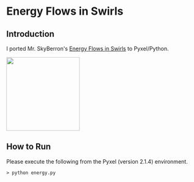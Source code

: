 # Energy Flows in Swirls

## Introduction

I ported Mr. SkyBerron's [Energy Flows in Swirls](https://twitter.com/SkyBerron/status/1582371082517946369) to Pyxel/Python. 

<img src="https://github.com/jay-kumogata/FractalArts/blob/main/pyxel/energy/screenshots/energy01.gif" width="192"> 

## How to Run

Please execute the following from the Pyxel (version 2.1.4) environment.

	> python energy.py
